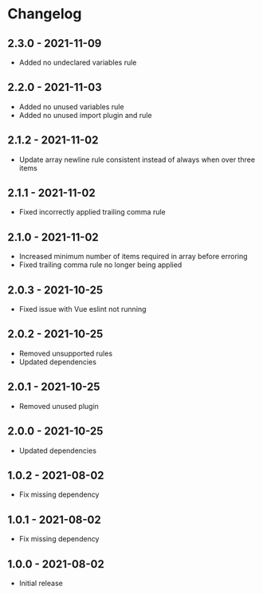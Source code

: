 # Changelog

## 2.3.0 - 2021-11-09
* Added no undeclared variables rule

## 2.2.0 - 2021-11-03
* Added no unused variables rule
* Added no unused import plugin and rule

## 2.1.2 - 2021-11-02
* Update array newline rule consistent instead of always when over three items

## 2.1.1 - 2021-11-02
* Fixed incorrectly applied trailing comma rule

## 2.1.0 - 2021-11-02
* Increased minimum number of items required in array before erroring
* Fixed trailing comma rule no longer being applied

## 2.0.3 - 2021-10-25
* Fixed issue with Vue eslint not running

## 2.0.2 - 2021-10-25
* Removed unsupported rules
* Updated dependencies

## 2.0.1 - 2021-10-25
* Removed unused plugin

## 2.0.0 - 2021-10-25
* Updated dependencies

## 1.0.2 - 2021-08-02
* Fix missing dependency

## 1.0.1 - 2021-08-02
* Fix missing dependency

## 1.0.0 - 2021-08-02
* Initial release
